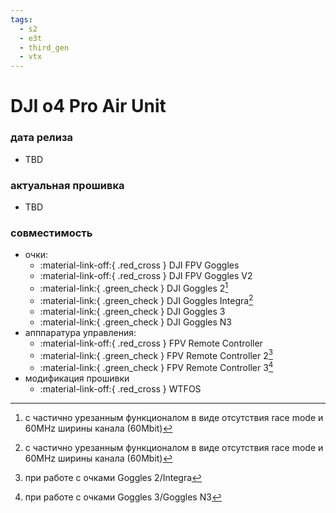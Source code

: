 ```yaml
---
tags:
  - s2
  - e3t
  - third_gen
  - vtx
---
```

# DJI o4 Pro Air Unit

### дата релиза
- TBD

### актуальная прошивка
- TBD

### совместимость
* очки:
    * :material-link-off:{ .red_cross } DJI FPV Goggles
    * :material-link-off:{ .red_cross } DJI FPV Goggles V2
    * :material-link:{ .green_check } DJI Goggles 2[^1]
    * :material-link:{ .green_check } DJI Goggles Integra[^1]
    * :material-link:{ .green_check } DJI Goggles 3
    * :material-link:{ .green_check } DJI Goggles N3
* апппаратура управления:
    * :material-link-off:{ .red_cross } FPV Remote Controller 
    * :material-link:{ .green_check } FPV Remote Controller 2[^2]
    * :material-link:{ .green_check } FPV Remote Controller 3[^3]
* модификация прошивки
    * :material-link-off:{ .red_cross } WTFOS

[^1]: с частично урезанным функционалом в виде отсутствия race mode и 60MHz ширины канала (60Mbit) 
[^2]: при работе с очками Goggles 2/Integra
[^3]: при работе с очками Goggles 3/Goggles N3